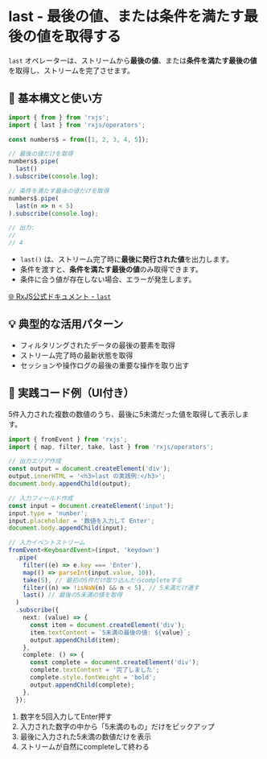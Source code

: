 # last - 最後の値、または条件を満たす最後の値を取得する

`last` オペレーターは、ストリームから**最後の値**、または**条件を満たす最後の値**を取得し、ストリームを完了させます。


## 🔰 基本構文と使い方

```ts
import { from } from 'rxjs';
import { last } from 'rxjs/operators';

const numbers$ = from([1, 2, 3, 4, 5]);

// 最後の値だけを取得
numbers$.pipe(
  last()
).subscribe(console.log);

// 条件を満たす最後の値だけを取得
numbers$.pipe(
  last(n => n < 5)
).subscribe(console.log);

// 出力:
// 
// 4
```

- `last()` は、ストリーム完了時に**最後に発行された値**を出力します。
- 条件を渡すと、**条件を満たす最後の値**のみ取得できます。
- 条件に合う値が存在しない場合、エラーが発生します。

[🌐 RxJS公式ドキュメント - `last`](https://rxjs.dev/api/operators/last)


## 💡 典型的な活用パターン

- フィルタリングされたデータの最後の要素を取得
- ストリーム完了時の最新状態を取得
- セッションや操作ログの最後の重要な操作を取り出す


## 🧠 実践コード例（UI付き）

5件入力された複数の数値のうち、最後に5未満だった値を取得して表示します。

```ts
import { fromEvent } from 'rxjs';
import { map, filter, take, last } from 'rxjs/operators';

// 出力エリア作成
const output = document.createElement('div');
output.innerHTML = '<h3>last の実践例:</h3>';
document.body.appendChild(output);

// 入力フィールド作成
const input = document.createElement('input');
input.type = 'number';
input.placeholder = '数値を入力して Enter';
document.body.appendChild(input);

// 入力イベントストリーム
fromEvent<KeyboardEvent>(input, 'keydown')
  .pipe(
    filter((e) => e.key === 'Enter'),
    map(() => parseInt(input.value, 10)),
    take(5), // 最初の5件だけ取り込んだらcompleteする
    filter((n) => !isNaN(n) && n < 5), // 5未満だけ通す
    last() // 最後の5未満の値を取得
  )
  .subscribe({
    next: (value) => {
      const item = document.createElement('div');
      item.textContent = `5未満の最後の値: ${value}`;
      output.appendChild(item);
    },
    complete: () => {
      const complete = document.createElement('div');
      complete.textContent = '完了しました';
      complete.style.fontWeight = 'bold';
      output.appendChild(complete);
    },
  });

```
1. 数字を5回入力してEnter押す
2. 入力された数字の中から「5未満のもの」だけをピックアップ
3. 最後に入力された5未満の数値だけを表示
4. ストリームが自然にcompleteして終わる